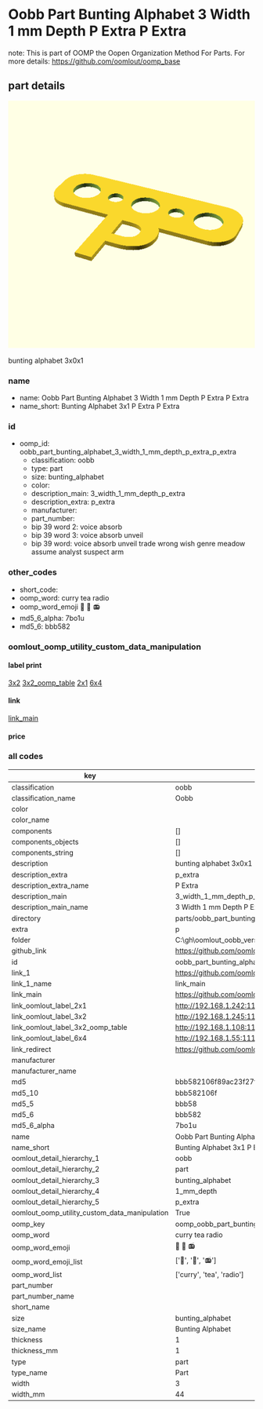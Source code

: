 # Oobb Part Bunting Alphabet 3 Width 1 mm Depth P Extra P Extra  

note: This is part of OOMP the Oopen Organization Method For Parts. For more details: https://github.com/oomlout/oomp_base

##  part details
  

[![](3dpr.png)](3dpr.png)

bunting alphabet 3x0x1



### name
* name: Oobb Part Bunting Alphabet 3 Width 1 mm Depth P Extra P Extra
* name_short: Bunting Alphabet 3x1 P Extra P Extra
### id
* oomp_id: oobb_part_bunting_alphabet_3_width_1_mm_depth_p_extra_p_extra
  * classification: oobb
  * type: part
  * size: bunting_alphabet
  * color: 
  * description_main: 3_width_1_mm_depth_p_extra
  * description_extra: p_extra
  * manufacturer: 
  * part_number: 
  * bip 39 word 2: voice absorb
  * bip 39 word 3: voice absorb unveil
  * bip 39 word: voice absorb unveil trade wrong wish genre meadow assume analyst suspect arm

### other_codes
* short_code: 
* oomp_word: curry tea radio
* oomp_word_emoji :curry: :tea: :radio:
* md5_6_alpha: 7bo1u
* md5_6: bbb582






### oomlout_oomp_utility_custom_data_manipulation
#### label print
[3x2](http://192.168.1.245:1112/?label=oomp%207bo1u)
[3x2_oomp_table](http://192.168.1.108:1112/?label=oomp%207bo1u)
[2x1](http://192.168.1.242:1112/?label=oomp%207bo1u)
[6x4](http://192.168.1.55:1112/?label=oomp%207bo1u)    

#### link

[link_main](https://github.com/oomlout/oomlout_oobb_version_4_generated_parts/tree/main/navigation_oomp/oobb/part/bunting_alphabet/3_width_1_mm_depth_p_extra/p_extra/part)                              

#### price







### all codes 
| key | value |  
| --- | --- |  
| classification | oobb |  
| classification_name | Oobb |  
| color |  |  
| color_name |  |  
| components | [] |  
| components_objects | [] |  
| components_string | [] |  
| description | bunting alphabet 3x0x1 |  
| description_extra | p_extra |  
| description_extra_name | P Extra |  
| description_main | 3_width_1_mm_depth_p_extra |  
| description_main_name | 3 Width 1 mm Depth P Extra |  
| directory | parts/oobb_part_bunting_alphabet_3_width_1_mm_depth_p_extra_p_extra |  
| extra | p |  
| folder | C:\gh\oomlout_oobb_version_4_generated_parts\parts\oobb_part_bunting_alphabet_3_width_1_mm_depth_p_extra_p_extra |  
| github_link | https://github.com/oomlout/oomlout_oomp_part_src/tree/main/parts/oobb_part_bunting_alphabet_3_width_1_mm_depth_p_extra_p_extra |  
| id | oobb_part_bunting_alphabet_3_width_1_mm_depth_p_extra_p_extra |  
| link_1 | https://github.com/oomlout/oomlout_oobb_version_4_generated_parts/tree/main/navigation_oomp/oobb/part/bunting_alphabet/3_width_1_mm_depth_p_extra/p_extra/part |  
| link_1_name | link_main |  
| link_main | https://github.com/oomlout/oomlout_oobb_version_4_generated_parts/tree/main/navigation_oomp/oobb/part/bunting_alphabet/3_width_1_mm_depth_p_extra/p_extra/part |  
| link_oomlout_label_2x1 | http://192.168.1.242:1112/?label=oomp%207bo1u |  
| link_oomlout_label_3x2 | http://192.168.1.245:1112/?label=oomp%207bo1u |  
| link_oomlout_label_3x2_oomp_table | http://192.168.1.108:1112/?label=oomp%207bo1u |  
| link_oomlout_label_6x4 | http://192.168.1.55:1112/?label=oomp%207bo1u |  
| link_redirect | https://github.com/oomlout/oomlout_oobb_version_4_generated_parts/tree/main/parts/oobb_bunting_alphabet_03_01_ex_p |  
| manufacturer |  |  
| manufacturer_name |  |  
| md5 | bbb582106f89ac23f27f5e6bdcc037ab |  
| md5_10 | bbb582106f |  
| md5_5 | bbb58 |  
| md5_6 | bbb582 |  
| md5_6_alpha | 7bo1u |  
| name | Oobb Part Bunting Alphabet 3 Width 1 mm Depth P Extra P Extra |  
| name_short | Bunting Alphabet 3x1 P Extra P Extra |  
| oomlout_detail_hierarchy_1 | oobb |  
| oomlout_detail_hierarchy_2 | part |  
| oomlout_detail_hierarchy_3 | bunting_alphabet |  
| oomlout_detail_hierarchy_4 | 1_mm_depth |  
| oomlout_detail_hierarchy_5 | p_extra |  
| oomlout_oomp_utility_custom_data_manipulation | True |  
| oomp_key | oomp_oobb_part_bunting_alphabet_3_width_1_mm_depth_p_extra_p_extra |  
| oomp_word | curry tea radio |  
| oomp_word_emoji | :curry: :tea: :radio: |  
| oomp_word_emoji_list | [':curry:', ':tea:', ':radio:'] |  
| oomp_word_list | ['curry', 'tea', 'radio'] |  
| part_number |  |  
| part_number_name |  |  
| short_name |  |  
| size | bunting_alphabet |  
| size_name | Bunting Alphabet |  
| thickness | 1 |  
| thickness_mm | 1 |  
| type | part |  
| type_name | Part |  
| width | 3 |  
| width_mm | 44 |  

